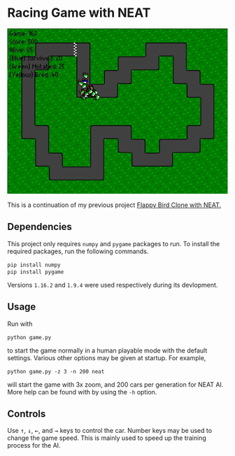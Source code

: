 # Racing Game with NEAT

![Game Screen](./docs/img/racing_game_ai_peek.gif)

This is a continuation of my previous project
[Flappy Bird Clone with NEAT.](https://github.com/greymistcube/flappy_bird_ai)

## Dependencies

This project only requires `numpy` and `pygame` packages to run.
To install the required packages, run the following commands.
```
pip install numpy
pip install pygame
```
Versions `1.16.2` and `1.9.4` were used respectively during its devlopment.

## Usage

Run with
```
python game.py
```
to start the game normally in a human playable mode with the default settings.
Various other options may be given at startup. For example,
```
python game.py -z 3 -n 200 neat
```
will start the game with 3x zoom, and 200 cars per generation for NEAT AI.
More help can be found with by using the `-h` option.

## Controls
Use <kbd>&uarr;</kbd>, <kbd>&darr;</kbd>, <kbd>&larr;</kbd>, and <kbd>&rarr;</kbd>
keys to control the car. Number keys may be used to change the game speed.
This is mainly used to speed up the training process for the AI.
